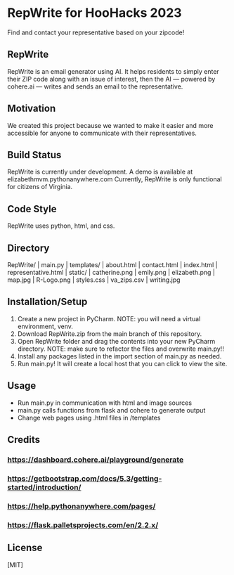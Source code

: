 # RepWrite for HooHacks 2023
Find and contact your representative based on your zipcode!

## RepWrite
RepWrite is an email generator using AI. It helps residents to simply enter their ZIP code along with an issue of interest, then the AI — powered by cohere.ai — writes and sends an email to the representative. 

## Motivation
We created this project because we wanted to make it easier and more accessible for anyone to communicate with their representatives.

## Build Status
RepWrite is currently under development. A demo is available at elizabethmvm.pythonanywhere.com
Currently, RepWrite is only functional for citizens of Virginia.

## Code Style
RepWrite uses python, html, and css.


## Directory
RepWrite/
| main.py
| templates/
  | about.html
  | contact.html
  | index.html
  | representative.html
| static/
  | catherine.png
  | emily.png
  | elizabeth.png
  | map.jpg
  | R-Logo.png
  | styles.css
  | va_zips.csv
  | writing.jpg

## Installation/Setup
1. Create a new project in PyCharm. NOTE: you will need a virtual environment, venv.
2. Download RepWrite.zip from the main branch of this repository.
3. Open RepWrite folder and drag the contents into your new PyCharm directory. NOTE: make sure to refactor the files and overwrite main.py!!
4. Install any packages listed in the import section of main.py as needed.
5. Run main.py! It will create a local host that you can click to view the site.

## Usage
- Run main.py in communication with html and image sources
- main.py calls functions from flask and cohere to generate output
- Change web pages using .html files in /templates


## Credits
### https://dashboard.cohere.ai/playground/generate
### https://getbootstrap.com/docs/5.3/getting-started/introduction/ 
### https://help.pythonanywhere.com/pages/ 
### https://flask.palletsprojects.com/en/2.2.x/ 


## License
[MIT]
